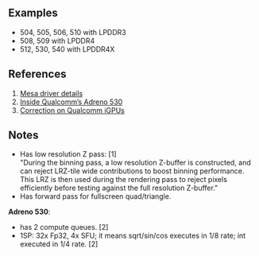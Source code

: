 
## Examples

* 504, 505, 506, 510 with LPDDR3
* 508, 509 with LPDDR4
* 512, 530, 540 with LPDDR4X

## References

1. [Mesa driver details](https://docs.mesa3d.org/drivers/freedreno.html)
2. [Inside Qualcomm’s Adreno 530](https://chipsandcheese.com/2024/01/20/inside-qualcomms-adreno-530-a-small-mobile-igpu/)
3. [Correction on Qualcomm iGPUs](https://chipsandcheese.com/2024/05/06/correction-on-qualcomm-igpus/)

## Notes

* Has low resolution Z pass: [1]<br/>
 "During the binning pass, a low resolution Z-buffer is constructed, and can reject LRZ-tile wide contributions to boost binning performance. This LRZ is then used during the rendering pass to reject pixels efficiently before testing against the full resolution Z-buffer."
* Has forward pass for fullscreen quad/triangle.


**Adreno 530**:
* has 2 compute queues. [2]
* 1SP: 32x Fp32, 4x SFU; it means sqrt/sin/cos executes in 1/8 rate; int executed in 1/4 rate. [2]
